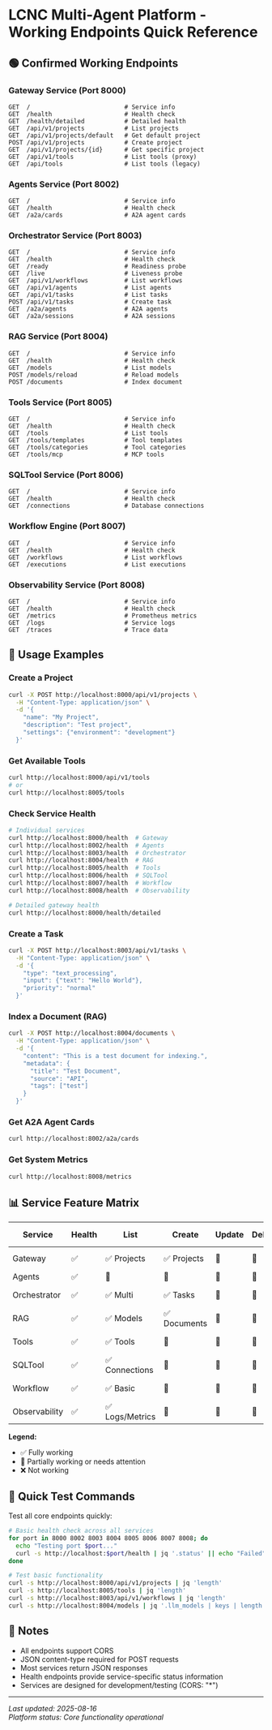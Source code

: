 # LCNC Multi-Agent Platform - Working Endpoints Quick Reference

## 🟢 Confirmed Working Endpoints

### Gateway Service (Port 8000)
```
GET  /                          # Service info
GET  /health                    # Health check
GET  /health/detailed           # Detailed health
GET  /api/v1/projects           # List projects
GET  /api/v1/projects/default   # Get default project
POST /api/v1/projects           # Create project
GET  /api/v1/projects/{id}      # Get specific project
GET  /api/v1/tools              # List tools (proxy)
GET  /api/tools                 # List tools (legacy)
```

### Agents Service (Port 8002)  
```
GET  /                          # Service info
GET  /health                    # Health check
GET  /a2a/cards                 # A2A agent cards
```

### Orchestrator Service (Port 8003)
```
GET  /                          # Service info
GET  /health                    # Health check
GET  /ready                     # Readiness probe
GET  /live                      # Liveness probe
GET  /api/v1/workflows          # List workflows
GET  /api/v1/agents             # List agents
GET  /api/v1/tasks              # List tasks
POST /api/v1/tasks              # Create task
GET  /a2a/agents                # A2A agents
GET  /a2a/sessions              # A2A sessions
```

### RAG Service (Port 8004)
```
GET  /                          # Service info
GET  /health                    # Health check
GET  /models                    # List models
POST /models/reload             # Reload models
POST /documents                 # Index document
```

### Tools Service (Port 8005)
```
GET  /                          # Service info
GET  /health                    # Health check
GET  /tools                     # List tools
GET  /tools/templates           # Tool templates
GET  /tools/categories          # Tool categories
GET  /tools/mcp                 # MCP tools
```

### SQLTool Service (Port 8006)
```
GET  /                          # Service info
GET  /health                    # Health check
GET  /connections               # Database connections
```

### Workflow Engine (Port 8007)
```
GET  /                          # Service info
GET  /health                    # Health check
GET  /workflows                 # List workflows
GET  /executions                # List executions
```

### Observability Service (Port 8008)
```
GET  /                          # Service info
GET  /health                    # Health check
GET  /metrics                   # Prometheus metrics
GET  /logs                      # Service logs
GET  /traces                    # Trace data
```

## 🔧 Usage Examples

### Create a Project
```bash
curl -X POST http://localhost:8000/api/v1/projects \
  -H "Content-Type: application/json" \
  -d '{
    "name": "My Project",
    "description": "Test project",
    "settings": {"environment": "development"}
  }'
```

### Get Available Tools  
```bash
curl http://localhost:8000/api/v1/tools
# or
curl http://localhost:8005/tools
```

### Check Service Health
```bash
# Individual services
curl http://localhost:8000/health  # Gateway
curl http://localhost:8002/health  # Agents
curl http://localhost:8003/health  # Orchestrator
curl http://localhost:8004/health  # RAG
curl http://localhost:8005/health  # Tools
curl http://localhost:8006/health  # SQLTool
curl http://localhost:8007/health  # Workflow
curl http://localhost:8008/health  # Observability

# Detailed gateway health
curl http://localhost:8000/health/detailed
```

### Create a Task
```bash
curl -X POST http://localhost:8003/api/v1/tasks \
  -H "Content-Type: application/json" \
  -d '{
    "type": "text_processing",
    "input": {"text": "Hello World"},
    "priority": "normal"
  }'
```

### Index a Document (RAG)
```bash
curl -X POST http://localhost:8004/documents \
  -H "Content-Type: application/json" \
  -d '{
    "content": "This is a test document for indexing.",
    "metadata": {
      "title": "Test Document",
      "source": "API",
      "tags": ["test"]
    }
  }'
```

### Get A2A Agent Cards
```bash
curl http://localhost:8002/a2a/cards
```

### Get System Metrics
```bash
curl http://localhost:8008/metrics
```

## 📊 Service Feature Matrix

| Service | Health | List | Create | Update | Delete | Special Features |
|---------|--------|------|--------|--------|--------|------------------|
| Gateway | ✅ | ✅ Projects | ✅ Projects | 🔄 | 🔄 | Proxy, Routing |
| Agents | ✅ | 🔄 | 🔄 | 🔄 | 🔄 | A2A Cards |
| Orchestrator | ✅ | ✅ Multi | ✅ Tasks | 🔄 | 🔄 | Ready/Live Probes |
| RAG | ✅ | ✅ Models | ✅ Documents | 🔄 | 🔄 | Model Management |
| Tools | ✅ | ✅ Tools | 🔄 | 🔄 | 🔄 | MCP Integration |
| SQLTool | ✅ | ✅ Connections | 🔄 | 🔄 | 🔄 | DB Management |
| Workflow | ✅ | ✅ Basic | 🔄 | 🔄 | 🔄 | Execution Tracking |
| Observability | ✅ | ✅ Logs/Metrics | 🔄 | 🔄 | 🔄 | Monitoring Stack |

**Legend:**
- ✅ Fully working
- 🔄 Partially working or needs attention
- ❌ Not working

## 🚀 Quick Test Commands

Test all core endpoints quickly:
```bash
# Basic health check across all services
for port in 8000 8002 8003 8004 8005 8006 8007 8008; do
  echo "Testing port $port..."
  curl -s http://localhost:$port/health | jq '.status' || echo "Failed"
done

# Test basic functionality
curl -s http://localhost:8000/api/v1/projects | jq 'length'
curl -s http://localhost:8005/tools | jq 'length'  
curl -s http://localhost:8003/api/v1/workflows | jq 'length'
curl -s http://localhost:8004/models | jq '.llm_models | keys | length'
```

## 📝 Notes

- All endpoints support CORS
- JSON content-type required for POST requests
- Most services return JSON responses
- Health endpoints provide service-specific status information
- Services are designed for development/testing (CORS: "*")

---

*Last updated: 2025-08-16*  
*Platform status: Core functionality operational*
